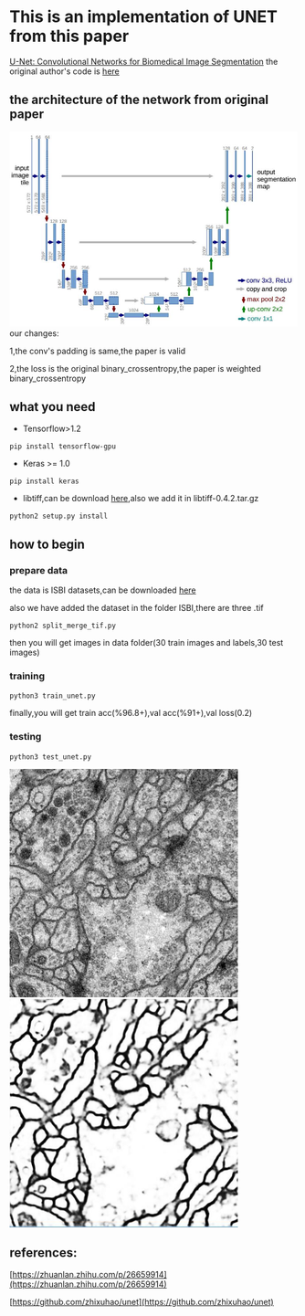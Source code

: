 # This is an implementation of UNET from this paper 
 [U-Net: Convolutional Networks for Biomedical Image Segmentation](https://arxiv.org/pdf/1505.04597.pdf)
the original author's code is [here](https://lmb.informatik.uni-freiburg.de/people/ronneber/u-net/)

## the architecture of the network from original paper
![image](https://github.com/watersink/unet/raw/master/image/network.jpg)
our changes:
> 
1,the conv's padding is same,the paper is valid
> 
2,the loss is the original binary_crossentropy,the paper is weighted binary_crossentropy

## what you need 
* Tensorflow>1.2
> 
 	pip install tensorflow-gpu
* Keras >= 1.0
> 
	pip install keras
* libtiff,can be download [here](https://pypi.python.org/pypi/libtiff),also we add it in libtiff-0.4.2.tar.gz
> 
	python2 setup.py install

## how to begin

### prepare data
the data is ISBI datasets,can be downloaded [here](http://brainiac2.mit.edu/isbi_challenge/)
> 
also we have added the dataset in the folder ISBI,there are three .tif
> 
	python2 split_merge_tif.py
> 
then you will get images in data folder(30 train images and labels,30 test images)
### training
	python3 train_unet.py
finally,you will get train acc(%96.8+),val acc(%91+),val loss(0.2)
### testing
	python3 test_unet.py
<div>
<img width="400" height="400" src="https://github.com/watersink/unet/raw/master/image/000_.jpg"/>
<img width="400" height="400" src="https://github.com/watersink/unet/raw/master/image/000.jpg"/>
</div>


## references:
[https://zhuanlan.zhihu.com/p/26659914](https://zhuanlan.zhihu.com/p/26659914)
> 
[https://github.com/zhixuhao/unet](https://github.com/zhixuhao/unet)